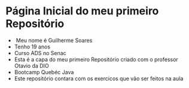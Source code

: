 # Página Inicial do meu primeiro Repositório

* ​	Meu nome é Guilherme Soares
* Tenho 19 anos
* Curso ADS no Senac
* Esta é a capa do meu primeiro Repositório criado com o professor Otavio da DIO
* Bootcamp Quebéc Java
* Este repositório contara com os exercicos que vão ser feitos na aula
